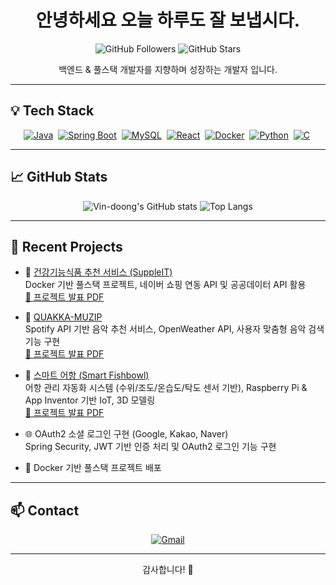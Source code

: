 <h1 align="center">안녕하세요 오늘 하루도 잘 보냅시다.</h1>
<p align="center">
  <img src="https://img.shields.io/github/followers/Vin-doong?label=Followers&style=social" alt="GitHub Followers" />
  <img src="https://img.shields.io/github/stars/Vin-doong?label=Stars&style=social" alt="GitHub Stars" />
</p>

<p align="center">백엔드 & 풀스택 개발자를 지향하며 성장하는 개발자 입니다.</p>

---

## 💡 Tech Stack

<p align="center">
  <a href="#"><img src="https://img.shields.io/badge/Java-007396?style=flat-square&logo=openjdk&logoColor=white" alt="Java" /></a>&nbsp;
  <a href="#"><img src="https://img.shields.io/badge/Spring Boot-6DB33F?style=flat-square&logo=spring-boot&logoColor=white" alt="Spring Boot" /></a>&nbsp;
  <a href="#"><img src="https://img.shields.io/badge/MySQL-4479A1?style=flat-square&logo=mysql&logoColor=white" alt="MySQL" /></a>&nbsp;
  <a href="#"><img src="https://img.shields.io/badge/React-61DAFB?style=flat-square&logo=react&logoColor=black" alt="React" /></a>&nbsp;
  <a href="#"><img src="https://img.shields.io/badge/Docker-2496ED?style=flat-square&logo=docker&logoColor=white" alt="Docker" /></a>&nbsp;
  <a href="#"><img src="https://img.shields.io/badge/Python-3776AB?style=flat-square&logo=python&logoColor=white" alt="Python" /></a>&nbsp;
  <a href="#"><img src="https://img.shields.io/badge/C-A8B9CC?style=flat-square&logo=c&logoColor=white" alt="C" /></a>&nbsp;
</p>

---

## 📈 GitHub Stats

<p align="center">
  <img src="https://github-readme-stats.vercel.app/api?username=Vin-doong&show_icons=true&theme=default" alt="Vin-doong's GitHub stats" />
  <img src="https://github-readme-stats.vercel.app/api/top-langs/?username=Vin-doong&layout=compact&theme=default" alt="Top Langs" />
</p>

---

## 📝 Recent Projects

- 💊 [건강기능식품 추천 서비스 (SuppleIT)](https://github.com/Vin-doong/suppleit_docker_final)  
  Docker 기반 풀스택 프로젝트, 네이버 쇼핑 연동 API 및 공공데이터 API 활용  
  [📄 프로젝트 발표 PDF](https://github.com/Vin-doong/suppleit_docker_final/blob/main/Supple-It.pdf)
  
- 🎵 [QUAKKA-MUZIP](https://github.com/Vin-doong/QUAKKA-MUZIP/tree/main)  
  Spotify API 기반 음악 추천 서비스, OpenWeather API,  사용자 맞춤형 음악 검색 기능 구현  
  [📄 프로젝트 발표 PDF](https://github.com/Vin-doong/QUAKKA-MUZIP/blob/main/QUAKKA-MUZIP.pdf)

- 🐠 [스마트 어항 (Smart Fishbowl)](https://github.com/Vin-doong/smartfishbowl)  
  어항 관리 자동화 시스템 (수위/조도/온습도/탁도 센서 기반), Raspberry Pi & App Inventor 기반 IoT, 3D 모델링  
  [📄 프로젝트 발표 PDF](https://github.com/Vin-doong/smartfishbowl/blob/main/14%EC%A1%B0_%EC%8A%A4%EB%A7%88%ED%8A%B8%EC%96%B4%ED%95%AD_%EC%9E%91%ED%92%88%EA%B5%AC%ED%98%84_%EC%B5%9C%EC%A2%85.pdf)

- 🌐 OAuth2 소셜 로그인 구현 (Google, Kakao, Naver)  
  Spring Security, JWT 기반 인증 처리 및 OAuth2 로그인 기능 구현

- 🐳 Docker 기반 풀스택 프로젝트 배포

---

## 📫 Contact

<p align="center">
  <a href="mailto:car9506@gmail.com">
    <img src="https://img.shields.io/badge/Gmail-D14836?style=for-the-badge&logo=gmail&logoColor=white" alt="Gmail" />
  </a>
</p>

---

<p align="center">
  감사합니다! 🙌
</p>
